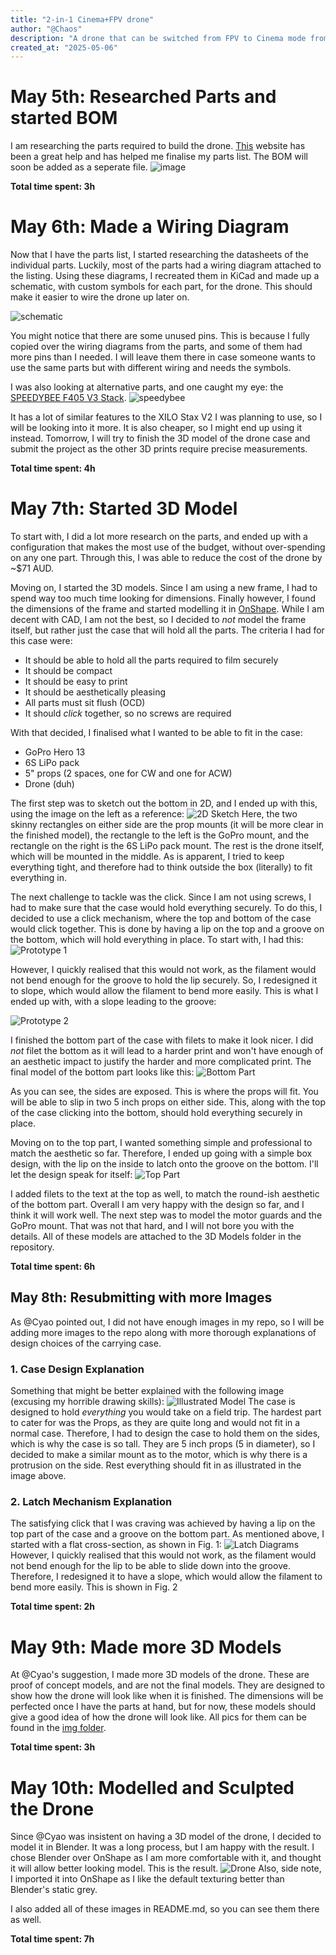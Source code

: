 ```yaml
---
title: "2-in-1 Cinema+FPV drone"
author: "@Chaos"
description: "A drone that can be switched from FPV to Cinema mode from the flick of a switch"
created_at: "2025-05-06"
---
```

# May 5th: Researched Parts and started BOM

I am researching the parts required to build the drone. [This](https://oscarliang.com/) website has been a great help and has helped me finalise my parts list. The BOM will soon be added as a seperate file.
![image](https://github.com/user-attachments/assets/10f82e0c-7727-454a-adbd-947d351c9734)

**Total time spent: 3h**

# May 6th: Made a Wiring Diagram

Now that I have the parts list, I started researching the datasheets of the individual parts. Luckily, most of the parts had a wiring diagram attached to the listing. Using these diagrams, I recreated them in KiCad and made up a schematic, with custom symbols for each part, for the drone. This should make it easier to wire the drone up later on.

![schematic](img/schem.png)

You might notice that there are some unused pins. This is because I fully copied over the wiring diagrams from the parts, and some of them had more pins than I needed. I will leave them there in case someone wants to use the same parts but with different wiring and needs the symbols.

I was also looking at alternative parts, and one caught my eye: the [SPEEDYBEE F405 V3 Stack](https://www.fpvfaster.com.au/products/speedybee-f405-v3-flight-controller-bls-50a-esc-stack-30-5x30-5mm?variant=40142631862354). 
![speedybee](https://www.fpvfaster.com.au/cdn/shop/products/5_9680e6c5-f137-4a33-902a-253bbeedae95_large.jpg?v=1662962813)

It has a lot of similar features to the XILO Stax V2 I was planning to use, so I will be looking into it more. It is also cheaper, so I might end up using it instead. Tomorrow, I will try to finish the 3D model of the drone case and submit the project as the other 3D prints require precise measurements.

**Total time spent: 4h**

# May 7th: Started 3D Model
To start with, I did a lot more research on the parts, and ended up with a configuration that makes the most use of the budget, without over-spending on any one part. Through this, I was able to reduce the cost of the drone by ~$71 AUD.

Moving on, I started the 3D models. Since I am using a new frame, I had to spend way too much time looking for dimensions. Finally however, I found the dimensions of the frame and started modelling it in [OnShape](https://www.onshape.com/). While I am decent with CAD, I am not the best, so I decided to *not* model the frame itself, but rather just the case that will hold all the parts. The criteria I had for this case were:
- It should be able to hold all the parts required to film securely
- It should be compact
- It should be easy to print
- It should be aesthetically pleasing
- All parts must sit flush (OCD)
- It should *click* together, so no screws are required

With that decided, I finalised what I wanted to be able to fit in the case:
- GoPro Hero 13
- 6S LiPo pack
- 5" props (2 spaces, one for CW and one for ACW)
- Drone (duh)

The first step was to sketch out the bottom in 2D, and I ended up with this, using the image on the left as a reference:
![2D Sketch](img/2d_sketch.png)
Here, the two skinny rectangles on either side are the prop mounts (it will be more clear in the finished model), the rectangle to the left is the GoPro mount, and the rectangle on the right is the 6S LiPo pack mount. The rest is the drone itself, which will be mounted in the middle. As is apparent, I tried to keep everything tight, and therefore had to think outside the box (literally) to fit everything in. 

The next challenge to tackle was the click. Since I am not using screws, I had to make sure that the case would hold everything securely. To do this, I decided to use a click mechanism, where the top and bottom of the case would click together. This is done by having a lip on the top and a groove on the bottom, which will hold everything in place. To start with, I had this:
![Prototype 1](img/3d_model_prot.png)

However, I quickly realised that this would not work, as the filament would not bend enough for the groove to hold the lip securely. So, I redesigned it to slope, which would allow the filament to bend more easily. This is what I ended up with, with a slope leading to the groove:

![Prototype 2](img/3d_model_prot2.png)

I finished the bottom part of the case with filets to make it look nicer. I did *not* filet the bottom as it will lead to a harder print and won't have enough of an aesthetic impact to justify the harder and more complicated print. The final model of the bottom part looks like this:
![Bottom Part](img/3d_model_bottom.png)

As you can see, the sides are exposed. This is where the props will fit. You will be able to slip in two 5 inch props on either side. This, along with the top of the case clicking into the bottom, should hold everything securely in place.

Moving on to the top part, I wanted something simple and professional to match the aesthetic so far. Therefore, I ended up going with a simple box design, with the lip on the inside to latch onto the groove on the bottom. I'll let the design speak for itself:
![Top Part](img/3d_model_top.png)

I added filets to the text at the top as well, to match the round-ish aesthetic of the bottom part. Overall I am very happy with the design so far, and I think it will work well. The next step was to model the motor guards and the GoPro mount. That was not that hard, and I will not bore you with the details. All of these models are attached to the 3D Models folder in the repository.

**Total time spent: 6h**

## May 8th: Resubmitting with more Images
As @Cyao pointed out, I did not have enough images in my repo, so I will be adding more images to the repo along with more thorough explanations of design choices of the carrying case.

### 1. Case Design Explanation
Something that might be better explained with the following image (excusing my horrible drawing skills):
![Illustrated Model](img/3d_model_illustrated.jpg)
The case is designed to hold *everything* you would take on a field trip. The hardest part to cater for was the Props, as they are quite long and would not fit in a normal case. Therefore, I had to design the case to hold them on the sides, which is why the case is so tall. They are 5 inch props (5 in diameter), so I decided to make a similar mount as to the motor, which is why there is a protrusion on the side. Rest everything should fit in as illustrated in the image above.

### 2. Latch Mechanism Explanation
The satisfying click that I was craving was achieved by having a lip on the top part of the case and a groove on the bottom part. As mentioned above, I started with a flat cross-section, as shown in Fig. 1:
![Latch Diagrams](img/latch.jpg)
However, I quickly realised that this would not work, as the filament would not bend enough for the lip to be able to slide down into the groove. Therefore, I redesigned it to have a slope, which would allow the filament to bend more easily. This is shown in Fig. 2

**Total time spent: 2h**

# May 9th: Made more 3D Models
At @Cyao's suggestion, I made more 3D models of the drone. These are proof of concept models, and are not the final models. They are designed to show how the drone will look like when it is finished. The dimensions will be perfected once I have the parts at hand, but for now, these models should give a good idea of how the drone will look like. All pics for them can be found in the [img folder](img/poc/).

**Total time spent: 3h**

# May 10th: Modelled and Sculpted the Drone
Since @Cyao was insistent on having a 3D model of the drone, I decided to model it in Blender. It was a long process, but I am happy with the result. I chose Blender over OnShape as I am more comfortable with it, and thought it will allow better looking model. This is the result.
![Drone](img/POC/Drone.png)
Also, side note, I imported it into OnShape as I like the default texturing better than Blender's static grey.

I also added all of these images in README.md, so you can see them there as well.

**Total time spent: 7h**